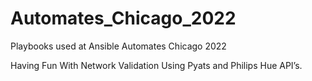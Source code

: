# Automates_Chicago_2022
Playbooks used at Ansible Automates Chicago 2022

Having Fun With Network Validation Using Pyats and Philips Hue API’s.
